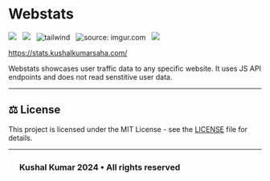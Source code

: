 # Webstats

<img style="height:23px" src="https://github.com/marwin1991/profile-technology-icons/assets/136815194/5f8c622c-c217-4649-b0a9-7e0ee24bd704"/> &nbsp;
<img style="height:24px" src="https://user-images.githubusercontent.com/25181517/183890598-19a0ac2d-e88a-4005-a8df-1ee36782fde1.png"/> &nbsp;
<img style="height:24px" title="tailwind" src="https://user-images.githubusercontent.com/25181517/202896760-337261ed-ee92-4979-84c4-d4b829c7355d.png"/> &nbsp;
<img style="height:24px" src="https://i.imgur.com/h56M3eS.png" title="source: imgur.com" /> &nbsp;
<img style="height:25px" src="https://user-images.githubusercontent.com/25181517/117207330-263ba280-adf4-11eb-9b97-0ac5b40bc3be.png"/> &nbsp;

https://stats.kushalkumarsaha.com/

Webstats showcases user traffic data to any specific website. It uses JS API endpoints and does not read senstitive user data. 

<hr>

## ⚖️ License

This project is licensed under the MIT License - see the <a href=''>LICENSE</a> file for details.

<hr>

<h3><img title="Kushal-Kumar" width="18" src="https://raw.githubusercontent.com/bcd-kushal/bcd-kushal/main/assets/icons/dark/filled/kushalkumar_bg_dark.png"/>&nbsp;Kushal Kumar 2024 • All rights reserved </h3>
